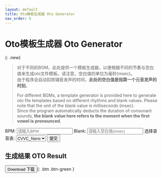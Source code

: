 ```yaml
---
layout: default
title: Oto模板生成器 Oto Generator
nav_order: 5
--- 
```

# Oto模板生成器 Oto Generator

{: .new}
> 对于不同的BGM，此处提供一个模板生成器，以便根据不同的节奏与空白值来生成oto文件模板。请注意，空白值的单位为毫秒(msec)。  
> 由于程序会自动扣除辅音发声的时间，**此处的空白值是指第一个元音发声的时刻**。  
> 
> For different BGMs, a template generator is provided here to generate oto file templates based on different rhythms and blank values. Please note that the unit of the blank value is milliseconds (msec).   
> Since the program automatically deducts the duration of consonant sounds, **the blank value here refers to the moment when the first vowel is pronounced**.  

<form id="myForm">  
  <label for="BPM">BPM:</label>  
  <input type="text" name="BPM" id="BPM" placeholder="请输入BPM">    
  <label for="blank">Blank:</label>  
  <input type="text" name="blank" id="blank" placeholder="请输入空白值(msec)">  
  <label for="type">选择录音表:</label>  
  <select id="type" name="type">  
    <option value="Nano">CVVC_Nano</option> 
    <option value="Lite">CVVC_Lite</option>  
    <option value="Full">CVVC_Full</option>  
    <option value="VCV">VCV</option>  
  </select>  
  <input type="submit" class="btn" onclick="event.preventDefault(); generateOTO();" value="提交">  
</form>  

## 生成结果 OTO Result
<button type="button" name="button" class="btn" onclick="downloadResult()">Download 下载</button>{: .btn .btn-green }
<pre id="output"></pre>  
<script src="generator.js"></script> 